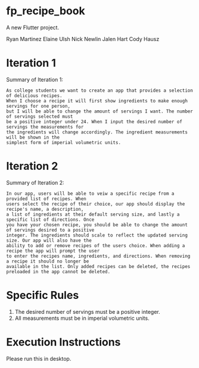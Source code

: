 # fp_recipe_book

A new Flutter project.

Ryan Martinez
Elaine Ulsh
Nick Newlin
Jalen Hart
Cody Hausz

# Iteration 1

Summary of Iteration 1:

    As college students we want to create an app that provides a selection of delicious recipes.
    When I choose a recipe it will first show ingredients to make enough servings for one person,
    but I will be able to change the amount of servings I want. The number of servings selected must
    be a positive integer under 24. When I input the desired number of servings the measurements for
    the ingredients will change accordingly. The ingredient measurements will be shown in the
    simplest form of imperial volumetric units.

# Iteration 2

Summary of Iteration 2:
    
    In our app, users will be able to veiw a specific recipe from a provided list of recipes. When
    users select the recipe of their choice, our app should display the recipe's name, a description,
    a list of ingredients at their default serving size, and lastly a specific list of directions. Once 
    you have your chosen recipe, you should be able to change the amount of servings desired to a positive
    integer. The ingredients should scale to reflect the updated serving size. Our app will also have the 
    ability to add or remove recipes of the users choice. When adding a recipe the app will prompt the user 
    to enter the recipes name, ingredients, and directions. When removing a recipe it should no longer be 
    available in the list. Only added recipes can be deleted, the recipes preloaded in the app cannot be deleted.

# Specific Rules
1. The desired number of servings must be a positive integer.
2. All measurements must be in imperial volumetric units.



# Execution Instructions
Please run this in desktop.
